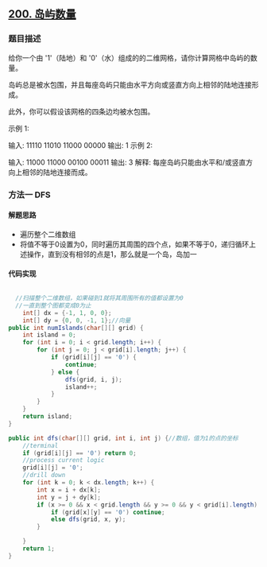 ## [200. 岛屿数量](https://leetcode-cn.com/problems/number-of-islands/)

### 题目描述

给你一个由 '1'（陆地）和 '0'（水）组成的的二维网格，请你计算网格中岛屿的数量。

岛屿总是被水包围，并且每座岛屿只能由水平方向或竖直方向上相邻的陆地连接形成。

此外，你可以假设该网格的四条边均被水包围。

示例 1:

输入:
11110
11010
11000
00000
输出: 1
示例 2:

输入:
11000
11000
00100
00011
输出: 3
解释: 每座岛屿只能由水平和/或竖直方向上相邻的陆地连接而成。

### 方法一  DFS

#### 解题思路 

- 遍历整个二维数组
- 将值不等于0设置为0，同时遍历其周围的四个点，如果不等于0，递归循环上述操作，直到没有相邻的点是1，那么就是一个岛，岛加一

#### 代码实现

```java

  //扫描整个二维数组，如果碰到1就将其周围所有的值都设置为0
  //一直到整个图都变成0为止
    int[] dx = {-1, 1, 0, 0};
    int[] dy = {0, 0, -1, 1};//向量
public int numIslands(char[][] grid) {
    int island = 0;
    for (int i = 0; i < grid.length; i++) {
        for (int j = 0; j < grid[i].length; j++) {
            if (grid[i][j] == '0') {
                continue;
            } else {
                dfs(grid, i, j);
                island++;
            }
        }
    }
    return island;
}

public int dfs(char[][] grid, int i, int j) {//数组，值为1的点的坐标
    //terminal
    if (grid[i][j] == '0') return 0;
    //process current logic
    grid[i][j] = '0';
    //drill down
    for (int k = 0; k < dx.length; k++) {
        int x = i + dx[k];
        int y = j + dy[k];
        if (x >= 0 && x < grid.length && y >= 0 && y < grid[i].length) {
            if (grid[x][y] == '0') continue;
            else dfs(grid, x, y);
        }

    }
    return 1;
}
```

